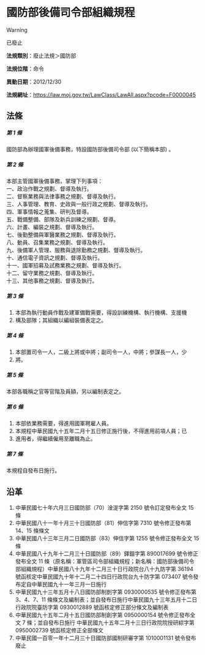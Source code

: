 # 國防部後備司令部組織規程


> [!WARNING]
> 已廢止


**法規類別**：廢止法規＞國防部

**法規位階**：命令

**異動日期**：2012/12/30  

**法規網址**：https://law.moj.gov.tw/LawClass/LawAll.aspx?pcode=F0000045



## 法條
##### 第 1 條
國防部為辦理國軍後備事務，特設國防部後備司令部 (以下簡稱本部) 。

##### 第 2 條
本部主管國軍後備事務，掌理下列事項：  
一、政治作戰之規劃、督導及執行。  
二、督察業務與法律事務之規劃、督導及執行。  
三、人事管理、教育、史政與一般行政之規劃、督導及執行。  
四、軍事情報之蒐集、研判及督導。  
五、戰備整備、部隊及新兵訓練之規劃、督導。  
六、計畫、編裝之規劃、督導及執行。  
七、後勤整備與軍醫業務之規劃、督導及執行。  
八、動員、召集業務之規劃、督導及執行。  
九、後備軍人管理、服務與退除勤務之規劃、督導及執行。  
十、通信電子資訊之規劃、督導及執行。  
十一、國軍招募及試務業務之規劃、督導及執行。  
十二、留守業務之規劃、督導及執行。  
十三、其他事務之規劃、督導及執行。

##### 第 3 條
1. 本部為執行動員作戰及建軍備戰需要，得設訓練機構、執行機構、支援機
1. 構及部隊；其組織以編組裝備表定之。

##### 第 4 條
1. 本部置司令一人，二級上將或中將；副司令一人，中將；參謀長一人，少
1. 將。

##### 第 5 條
本部各職稱之官等官階及員額，另以編制表定之。

##### 第 6 條
1. 本部依業務需要，得進用國軍聘雇人員。
1. 本規程中華民國九十五年二月十五日修正施行後，不得進用前項人員；已
1. 進用者，得繼續僱用至離職為止。

##### 第 7 條
本規程自發布日施行。

## 沿革
1. 中華民國七十年六月三日國防部（70）淦湜字第 2150 號令訂定發布全文 15 條
1. 中華民國八十一年十月三十日國防部（81）伸信字第 7310 號令修正發布第 14、15 條條文
1. 中華民國八十三年三月二日國防部（83）伸信字第 1255 號令修正發布全文 15 條
1. 中華民國八十九年十二月三十日國防部（89）鐸錮字第 890017699  號令修正發布全文 11 條（原名稱：軍管區司令部組織規程；新名稱：國防部後備司令部組織規程）中華民國八十九年十二月三十日行政院台八十九防字第 36194  號函核定中華民國九十年十二月二十四日行政院台九十防字第 073407 號令發布定自中華民國九十一年三月一日施行
1. 中華民國九十三年五月十八日國防部制剴字第 0930000535 號令修正發布第 3、4、7、11  條條文及編制表；並自發布日施行中華民國九十三年五月十二日行政院院臺防字第 0930012889 號函核定修正部分條文及編制表
1. 中華民國九十五年二月十五日國防部制創字第 0950000154 號令修正發布全文 7  條；並自發布日施行                                  中華民國九十五年二月十三日行政院院授研綜字第 0950002739 號函核定修正全部條文
1. 中華民國一百零一年十二月三十日國防部國制研審字第 1010001131 號令發布廢止


